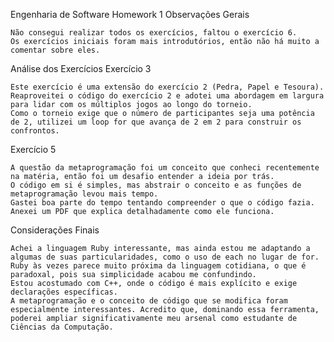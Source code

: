 Engenharia de Software
Homework 1
Observações Gerais

    Não consegui realizar todos os exercícios, faltou o exercício 6.
    Os exercícios iniciais foram mais introdutórios, então não há muito a comentar sobre eles.

Análise dos Exercícios
Exercício 3

    Este exercício é uma extensão do exercício 2 (Pedra, Papel e Tesoura).
    Reaproveitei o código do exercício 2 e adotei uma abordagem em largura para lidar com os múltiplos jogos ao longo do torneio.
    Como o torneio exige que o número de participantes seja uma potência de 2, utilizei um loop for que avança de 2 em 2 para construir os confrontos.

Exercício 5

    A questão da metaprogramação foi um conceito que conheci recentemente na matéria, então foi um desafio entender a ideia por trás.
    O código em si é simples, mas abstrair o conceito e as funções de metaprogramação levou mais tempo.
    Gastei boa parte do tempo tentando compreender o que o código fazia. Anexei um PDF que explica detalhadamente como ele funciona.

Considerações Finais

    Achei a linguagem Ruby interessante, mas ainda estou me adaptando a algumas de suas particularidades, como o uso de each no lugar de for.
    Ruby às vezes parece muito próxima da linguagem cotidiana, o que é paradoxal, pois sua simplicidade acabou me confundindo.
    Estou acostumado com C++, onde o código é mais explícito e exige declarações específicas.
    A metaprogramação e o conceito de código que se modifica foram especialmente interessantes. Acredito que, dominando essa ferramenta, poderei ampliar significativamente meu arsenal como estudante de Ciências da Computação.
